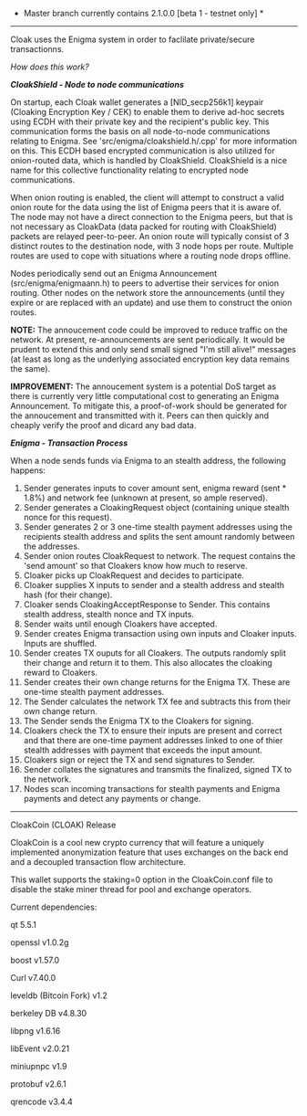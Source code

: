 * Master branch currently contains 2.1.0.0 [beta 1 - testnet only] *

---------------------------------------------------------------------------------------------------------------------------------------

Cloak uses the Enigma system in order to faclilate private/secure transactionns. 

_How does this work?_

_**CloakShield - Node to node communications**_

On startup, each Cloak wallet generates a [NID_secp256k1] keypair (Cloaking Encryption Key / CEK) to enable them to derive ad-hoc secrets using ECDH with their private key and the recipient's public key. This communication forms the basis on all node-to-node communications relating to Enigma. See 'src/enigma/cloakshield.h/.cpp' for more information on this. This ECDH based encrypted communication is also utilized for onion-routed data, which is handled by CloakShield. CloakShield is a nice name for this collective functionality relating to encrypted node communications. 

When onion routing is enabled, the client will attempt to construct a valid onion route for the data using the list of Enigma peers that it is aware of. The node may not have a direct connection to the Enigma peers, but that is not necessary as CloakData (data packed for routing with CloakShield) packets are relayed peer-to-peer. An onion route will typically consist of 3 distinct routes to the destination node, with 3 node hops per route. Multiple routes are used to cope with situations where a routing node drops offline. 

Nodes periodically send out an Enigma Announcement (src/enigma/enigmaann.h) to peers to advertise their services for onion routing. Other nodes on the network store the announcements (until they expire or are replaced with an update) and use them to construct the onion routes. 

**NOTE:** The annoucement code could be improved to reduce traffic on the network. At present, re-announcements are sent periodically. It would be prudent to extend this and only send small signed "I'm still alive!" messages (at least as long as the underlying associated encryption key data remains the same). 

**IMPROVEMENT:** The annoucement system is a potential DoS target as there is currently very little computational cost to generating an Enigma Announcement. To mitigate this, a proof-of-work should be generated for the annoucement and transmitted with it. Peers can then quickly and cheaply verify the proof and dicard any bad data.


_**Enigma - Transaction Process**_

When a node sends funds via Enigma to an stealth address, the following happens:

1. Sender generates inputs to cover amount sent, enigma reward (sent * 1.8%) and network fee (unknown at present, so ample reserved).
2. Sender generates a CloakingRequest object (containing unique stealth nonce for this request).
3. Sender generates 2 or 3 one-time stealth payment addresses using the recipients stealth address and splits the sent amount randomly between the addresses.
4. Sender onion routes CloakRequest to network. The request contains the 'send amount' so that Cloakers know how much to reserve.
5. Cloaker picks up CloakRequest and decides to participate.
6. Cloaker supplies X inputs to sender and a stealth address and stealth hash (for their change).
7. Cloaker sends CloakingAcceptResponse to Sender. This contains stealth address, stealth nonce and TX inputs.
8. Sender waits until enough Cloakers have accepted.
9. Sender creates Enigma transaction using own inputs and Cloaker inputs. Inputs are shuffled.
10. Sender creates TX ouputs for all Cloakers. The outputs randomly split their change and return it to them. This also allocates the cloaking reward to Cloakers.
11. Sender creates their own change returns for the Enigma TX. These are one-time stealth payment addresses.
12. The Sender calculates the network TX fee and subtracts this from their own change return.
13. The Sender sends the Enigma TX to the Cloakers for signing. 
14. Cloakers check the TX to ensure their inputs are present and correct and that there are one-time payment addresses linked to one of thier stealth addresses with payment that exceeds the input amount.
15. Cloakers sign or reject the TX and send signatures to Sender.
16. Sender collates the signatures and transmits the finalized, signed TX to the network.
17. Nodes scan incoming transactions for stealth payments and Enigma payments and detect any payments or change.

---------------------------------------------------------------------------------------------------------------------------------------


CloakCoin (CLOAK) Release

CloakCoin is a cool new crypto currency that will feature a uniquely implemented anonymization feature that uses exchanges on the back end and a decoupled transaction flow architecture.

This wallet supports the staking=0 option in the CloakCoin.conf file to disable the stake miner thread for pool and exchange operators.

Current dependencies:

qt 5.5.1

openssl v1.0.2g

boost v1.57.0

Curl v7.40.0

leveldb (Bitcoin Fork) v1.2

berkeley DB v4.8.30

libpng v1.6.16

libEvent v2.0.21

miniupnpc v1.9

protobuf v2.6.1

qrencode v3.4.4
 

